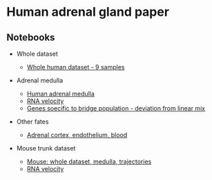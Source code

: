 # Human adrenal gland paper

## Notebooks

- Whole dataset
  * [Whole human dataset - 9 samples](notebooks/human_whole_dataset.ipynb)

- Adrenal medulla
  * [Human adrenal medulla](notebooks/human_adrenal_medulla.ipynb)
  * [RNA velocity](notebooks/human_adrenal_medulla_velocity.ipynb)
  * [Genes soecific to bridge population - deviation from linear mix](notebooks/deviation_from_linear_mix.ipynb)


- Other fates
  * [Adrenal cortex, endothelium, blood](notebooks/human_cortex_endothelium_blood.ipynb)

- Mouse trunk dataset
  * [Mouse: whole dataset, medulla, trajectories](notebooks/adrenal_mouse.ipynb)
  * [RNA velocity](notebooks/mouse_adrenal_medulla_velocity.ipynb)
